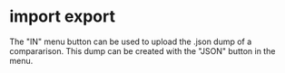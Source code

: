 # import export
The "IN" menu button can be used to upload the .json dump of a compararison. 
This dump can be created with the "JSON" button in the menu.
